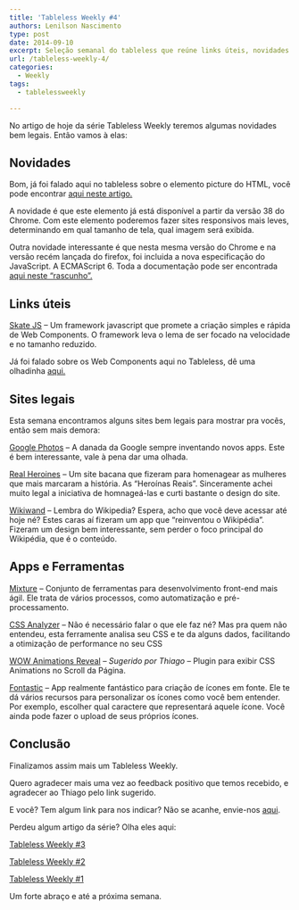 ```yaml
---
title: 'Tableless Weekly #4'
authors: Lenilson Nascimento
type: post
date: 2014-09-10
excerpt: Seleção semanal do tableless que reúne links úteis, novidades no mercado front end e alguns sites bem legais.
url: /tableless-weekly-4/
categories:
  - Weekly
tags:
  - tablelessweekly

---
```

No artigo de hoje da série Tableless Weekly teremos algumas novidades bem legais. Então vamos à elas:

## Novidades

Bom, já foi falado aqui no tableless sobre o elemento picture do HTML, você pode encontrar [aqui neste artigo.][1]

A novidade é que este elemento já está disponível a partir da versão 38 do Chrome. Com este elemento poderemos fazer sites responsivos mais leves, determinando em qual tamanho de tela, qual imagem será exibida.

Outra novidade interessante é que nesta mesma versão do Chrome e na versão recém lançada do firefox, foi incluida a nova especificação do JavaScript. A ECMAScript 6. Toda a documentação pode ser encontrada [aqui neste &#8220;rascunho&#8221;.][2]

## Links úteis

[Skate JS][3] &#8211; Um framework javascript que promete a criação simples e rápida de Web Components. O framework leva o lema de ser focado na velocidade e no tamanho reduzido.
  
Já foi falado sobre os Web Components aqui no Tableless, dê uma olhadinha [aqui.][4]

## Sites legais

Esta semana encontramos alguns sites bem legais para mostrar pra vocês, então sem mais demora:

[Google Photos][5] &#8211; A danada da Google sempre inventando novos apps. Este é bem interessante, vale à pena dar uma olhada.

[Real Heroines][6] &#8211; Um site bacana que fizeram para homenagear as mulheres que mais marcaram a história. As &#8220;Heroínas Reais&#8221;. Sinceramente achei muito legal a iniciativa de homnageá-las e curti bastante o design do site.

[Wikiwand][7] &#8211; Lembra do Wikipedia? Espera, acho que você deve acessar até hoje né? Estes caras aí fizeram um app que &#8220;reinventou o Wikipédia&#8221;. Fizeram um design bem interessante, sem perder o foco principal do Wikipédia, que é o conteúdo.

## Apps e Ferramentas

[Mixture][8] &#8211; Conjunto de ferramentas para desenvolvimento front-end mais ágil. Ele trata de vários processos, como automatização e pré-processamento.

[CSS Analyzer][9] &#8211; Não é necessário falar o que ele faz né? Mas pra quem não entendeu, esta ferramente analisa seu CSS e te da alguns dados, facilitando a otimização de performance no seu CSS

[WOW Animations Reveal][10] &#8211; _Sugerido por Thiago_ &#8211; Plugin para exibir CSS Animations no Scroll da Página.

[Fontastic][11] &#8211; App realmente fantástico para criação de ícones em fonte. Ele te dá vários recursos para personalizar os ícones como você bem entender. Por exemplo, escolher qual caractere que representará aquele ícone. Você ainda pode fazer o upload de seus próprios ícones.

## Conclusão

Finalizamos assim mais um Tableless Weekly.

Quero agradecer mais uma vez ao feedback positivo que temos recebido, e agradecer ao Thiago pelo link sugerido.
  
E você? Tem algum link para nos indicar? Não se acanhe, envie-nos [aqui][12].

Perdeu algum artigo da série? Olha eles aqui:

[Tableless Weekly #3][13]

[Tableless Weekly #2][14]

[Tableless Weekly #1][15]

Um forte abraço e até a próxima semana.

 [1]: http://tableless.com.br/o-futuro-chegou-o-elemento-picture/
 [2]: http://people.mozilla.org/~jorendorff/es6-draft.html
 [3]: https://github.com/skatejs/skatejs
 [4]: http://tableless.com.br/web-components-introducao/
 [5]: http://www.google.com/photos/about/
 [6]: http://www.realheroines.com/
 [7]: http://www.wikiwand.com/
 [8]: http://mixture.io/
 [9]: http://www.cssanalyser.com/
 [10]: http://mynameismatthieu.com/WOW/index.html
 [11]: http://fontastic.me/
 [12]: https://lenilson.typeform.com/to/ILh66e
 [13]: http://tableless.com.br/tableless-weekly-3/
 [14]: http://tableless.com.br/tableless-weekly-2/
 [15]: http://tableless.com.br/tableless-weekly-1/